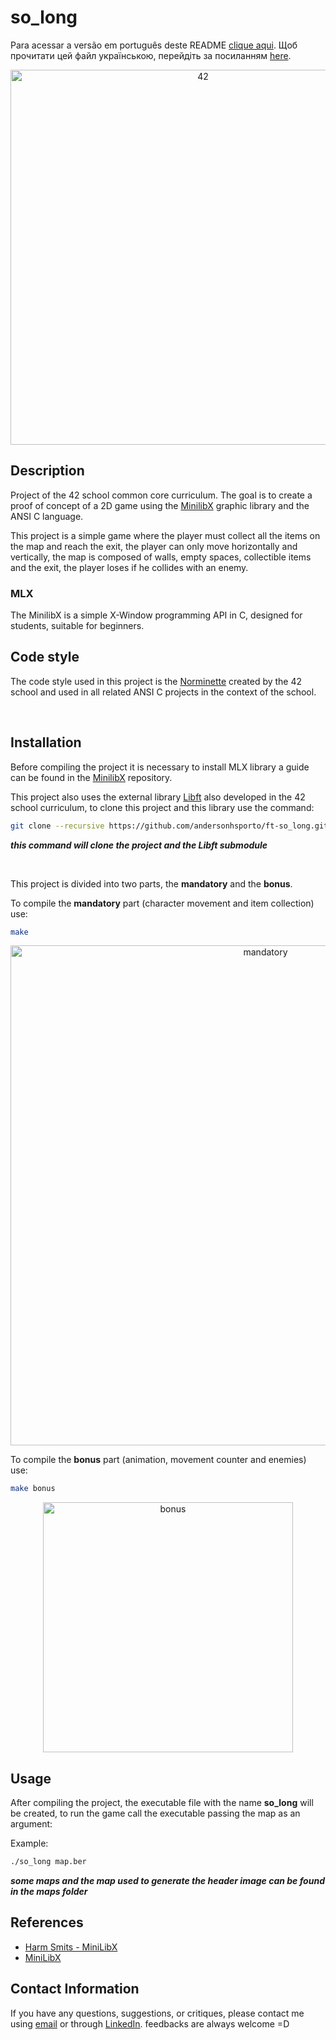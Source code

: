 # so_long


Para acessar a versão em português deste README [clique aqui](https://github.com/andersonhsporto/ft-so_long/blob/main/README-pt-br.md).
Щоб прочитати цей файл українською, перейдіть за посиланням [here](https://github.com/andersonhsporto/ft-so_long/blob/main/README-uk.md).

<p align="center">
<img src="https://github.com/andersonhsporto/ft-so_long/blob/main/img/42.png" width="600px" alt="42"/><br>
</p>


## Description

Project of the 42 school common core curriculum. The goal is to create a proof of concept of a 2D game using the [MinilibX](https://github.com/42Paris/minilibx-linux) graphic library and the ANSI C language.

This project is a simple game where the player must collect all the items on the map and reach the exit, the player can only move horizontally and vertically, the map is composed of walls, empty spaces, collectible items and the exit, the player loses if he collides with an enemy.

### MLX

The MinilibX is a simple X-Window programming API in C, designed for students, suitable for beginners.

## Code style

The code style used in this project is the [Norminette](https://github.com/42School/norminette) 
created by the 42 school and used in all related ANSI C projects in the context of the school.


<br>


## Installation

Before compiling the project it is necessary to install MLX library a guide can be found
in the [MinilibX](https://github.com/42Paris/minilibx-linux) repository.


This project also uses the external library [Libft](https://github.com/andersonhsporto/ft-libft) 
also developed in the 42 school curriculum, to clone this project and this library use the command:

```sh
git clone --recursive https://github.com/andersonhsporto/ft-so_long.git
```

**<em> this command will clone the project and the Libft submodule </em>**


</br>

This project is divided into two parts, the **mandatory** and the **bonus**.


To compile the **mandatory** part (character movement and item collection) use:
```sh
make
```

<p align="center">
<img src="https://github.com/andersonhsporto/ft-so_long/blob/main/img/Peek%2003-11-2021%2000-16.gif" width="800px" alt="mandatory"/><br>
</p>

To compile the **bonus** part (animation, movement counter and enemies) use:

```sh
make bonus
```
<p align="center">
<img src="https://github.com/andersonhsporto/ft-so_long/blob/main/img/Peek%2003-11-2021%2000-23.gif" width="400px" alt="bonus"/><br>
</p>

## Usage

After compiling the project, the executable file with the name **so_long** will be created, to run the game call the executable passing the map as an argument:

Example:

```sh
./so_long map.ber
```
**<em> some maps and the map used to generate the header image can be found in the maps folder </em>**


## References

* [Harm Smits - MiniLibX](https://harm-smits.github.io/42docs/libs/minilibx)
* [MiniLibX](https://github.com/42Paris/minilibx-linux)


## Contact Information

If you have any questions, suggestions, or critiques, please contact me using [email](mailto:anderson.higo2@gmail.com)
or through [LinkedIn](https://www.linkedin.com/in/andersonhsporto/). feedbacks are always welcome =D
